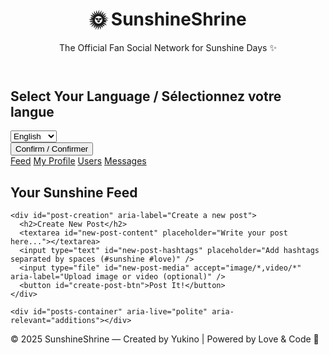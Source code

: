 <html lang="en">
<head>
<meta charset="UTF-8" />
<meta name="viewport" content="width=device-width, initial-scale=1" />
<title>🌈 SunshineShrine - Fan Social Network for Sunshine Days ✨</title>
<style>
  /* === STYLE ULTRA CUTEORE PIXEL === */
  @import url('https://fonts.googleapis.com/css2?family=Press+Start+2P&display=swap');

  * {
    box-sizing: border-box;
  }

  body {
    margin:0; padding:0;
    font-family: 'Press Start 2P', cursive;
    background: linear-gradient(135deg, #ffd4e0, #ffc4cc);
    color: #d63384;
    user-select: none;
  }

  header {
    background: url('https://i.pinimg.com/originals/9e/50/9a/9e509a5f74b04eebbb4ee47406f6349d.gif') no-repeat center/cover;
    padding: 40px 10px 30px;
    border-bottom: 6px dashed #f497b2;
    text-align: center;
    color: white;
    text-shadow: 2px 2px 3px #000;
  }
  header h1 {
    font-size: 2.5rem;
    margin: 0;
  }
  header p {
    font-size: 0.8rem;
    margin: 4px 0 0;
    font-style: italic;
    letter-spacing: 1.5px;
  }

  /* Language popup */
  #language-popup {
    position: fixed;
    inset: 0;
    background: rgba(255, 192, 203, 0.9);
    display: flex;
    justify-content: center;
    align-items: center;
    z-index: 10000;
    user-select:none;
  }
  #language-popup.hidden {
    display: none;
  }
  #language-popup .popup-inner {
    background: #fff0fa;
    border: 5px dotted #d63384;
    padding: 35px 50px;
    border-radius: 16px;
    text-align: center;
    color: #d63384;
  }
  #language-popup select {
    font-family: 'Press Start 2P', cursive;
    font-size: 1rem;
    padding: 8px;
    margin-top: 15px;
    border: 3px dashed #d63384;
    border-radius: 10px;
    background: #ffe6f0;
    color: #d63384;
    cursor: pointer;
  }
  #language-popup button {
    margin-top: 25px;
    font-family: 'Press Start 2P', cursive;
    background: #d63384;
    color: #fff0fa;
    border: none;
    padding: 12px 20px;
    border-radius: 12px;
    cursor: pointer;
    font-size: 0.8rem;
    transition: background 0.3s ease;
  }
  #language-popup button:hover {
    background: #b02462;
  }

  /* NAV BAR */
  nav {
    background: #ffc6d8;
    padding: 10px 0;
    border-bottom: 4px dotted #d63384;
    display: flex;
    justify-content: center;
    gap: 30px;
    font-size: 0.7rem;
  }
  nav a {
    color: #d63384;
    text-decoration: none;
    transition: color 0.3s ease;
  }
  nav a:hover {
    color: #9e1d52;
  }

  /* MAIN AREA */
  main {
    max-width: 900px;
    margin: 20px auto 60px;
    padding: 0 20px;
  }

  /* FYP TITLE */
  #fyp-title {
    text-align: center;
    font-size: 1.3rem;
    margin-bottom: 15px;
    color: #b62f78;
    text-shadow: 1px 1px #fff;
  }

  /* POSTS CONTAINER */
  #posts-container {
    display: flex;
    flex-direction: column;
    gap: 18px;
    min-height: 250px;
  }
  .empty-message {
    color: #b62f78;
    text-align: center;
    font-style: italic;
  }

  /* POST CARD */
  .post {
    background: #ffe6f0;
    border: 3px dashed #d63384;
    border-radius: 12px;
    padding: 15px;
    box-shadow: 4px 4px 10px rgba(198, 55, 101, 0.3);
    position: relative;
  }
  .post .author {
    font-weight: 700;
    color: #9e1d52;
    margin-bottom: 8px;
    cursor: pointer;
  }
  .post .content {
    font-size: 0.8rem;
    margin-bottom: 10px;
    white-space: pre-wrap;
  }
  .post .media {
    margin: 10px 0;
    max-width: 100%;
    border-radius: 8px;
  }
  .post .hashtags {
    font-size: 0.7rem;
    color: #a6306e;
  }
  .post .post-footer {
    display: flex;
    justify-content: space-between;
    font-size: 0.7rem;
    margin-top: 12px;
  }
  .post .post-footer button {
    background: none;
    border: none;
    color: #b62f78;
    cursor: pointer;
    font-family: 'Press Start 2P', cursive;
  }
  .post .post-footer button:hover {
    color: #9e1d52;
  }

  /* COMMENTS */
  .comments-section {
    margin-top: 12px;
    border-top: 1px dotted #d63384;
    padding-top: 10px;
  }
  .comments-section .comment {
    background: #ffd0dc;
    border: 1px solid #d63384;
    border-radius: 6px;
    padding: 6px;
    margin-bottom: 6px;
    font-size: 0.65rem;
    color: #6f1d40;
  }
  .comments-section .comment .c-author {
    font-weight: 700;
  }
  .comment-input {
    margin-top: 6px;
    display: flex;
    gap: 6px;
  }
  .comment-input input {
    flex: 1;
    border: 2px dashed #d63384;
    border-radius: 6px;
    font-family: 'Press Start 2P', cursive;
    font-size: 0.65rem;
    padding: 6px;
    color: #9e1d52;
  }
  .comment-input button {
    padding: 6px 12px;
    background: #d63384;
    color: white;
    font-family: 'Press Start 2P', cursive;
    border: none;
    border-radius: 6px;
    cursor: pointer;
    font-size: 0.65rem;
  }
  .comment-input button:hover {
    background: #9e1d52;
  }

  /* PROFILE SECTION */
  #profile-section {
    background: #fff0fa;
    border: 4px dotted #d63384;
    border-radius: 20px;
    padding: 20px;
    margin-top: 40px;
    max-width: 700px;
    margin-left: auto;
    margin-right: auto;
  }
  #profile-section h2 {
    text-align: center;
    color: #9e1d52;
  }
  #profile-form label {
    display: block;
    font-size: 0.7rem;
    margin-top: 15px;
    color: #b62f78;
  }
  #profile-form input[type="text"], #profile-form textarea {
    width: 100%;
    padding: 10px;
    font-family: 'Press Start 2P', cursive;
    font-size: 0.7rem;
    border: 3px dashed #d63384;
    border-radius: 12px;
    resize: none;
    background: #ffe6f0;
    color: #9e1d52;
  }
  #profile-form button {
    margin-top: 20px;
    width: 100%;
    background: #d63384;
    color: white;
    border: none;
    font-family: 'Press Start 2P', cursive;
    font-size: 0.8rem;
    padding: 14px 0;
    border-radius: 20px;
    cursor: pointer;
  }
  #profile-form button:hover {
    background: #9e1d52;
  }
  #profile-banner {
    width: 100%;
    height: 120px;
    object-fit: cover;
    border-radius: 12px;
    margin-top: 15px;
    border: 3px dashed #d63384;
  }

  /* POST CREATION FORM */
  #post-creation {
    background: #fff0fa;
    border: 4px dotted #d63384;
    border-radius: 16px;
    padding: 20px;
    margin: 40px auto;
    max-width: 700px;
  }
  #post-creation h2 {
    color: #9e1d52;
    text-align: center;
  }
  #post-creation textarea {
    width: 100%;
    height: 90px;
    border: 3px dashed #d63384;
    border-radius: 12px;
    font-family: 'Press Start 2P', cursive;
    font-size: 0.7rem;
    padding: 12px;
    resize: none;
    color: #9e1d52;
    background: #ffe6f0;
  }
  #post-creation input[type="text"] {
    width: 100%;
    padding: 10px;
    font-family: 'Press Start 2P', cursive;
    font-size: 0.7rem;
    margin-top: 12px;
    border: 3px dashed #d63384;
    border-radius: 12px;
    background: #ffe6f0;
    color: #9e1d52;
  }
  #post-creation input[type="file"] {
    margin-top: 12px;
  }
  #post-creation button {
    margin-top: 20px;
    background: #d63384;
    color: white;
    border: none;
    font-family: 'Press Start 2P', cursive;
    font-size: 0.8rem;
    padding: 14px 0;
    width: 100%;
    border-radius: 20px;
    cursor: pointer;
  }
  #post-creation button:hover {
    background: #9e1d52;
  }

  /* USER LIST & FOLLOW */
  #users-list {
    max-width: 700px;
    margin: 30px auto;
    background: #fff0fa;
    border: 4px dotted #d63384;
    border-radius: 20px;
    padding: 20px;
  }
  #users-list h3 {
    color: #9e1d52;
    text-align: center;
  }
  .user-item {
    display: flex;
    justify-content: space-between;
    align-items: center;
    border-bottom: 2px dashed #d63384;
    padding: 10px 0;
    font-size: 0.7rem;
    color: #b62f78;
  }
  .user-item button {
    font-family: 'Press Start 2P', cursive;
    background: #d63384;
    border: none;
    color: white;
    border-radius: 12px;
    padding: 6px 12px;
    cursor: pointer;
    transition: background 0.3s ease;
  }
  .user-item button:hover {
    background: #9e1d52;
  }

  /* MESSAGES */
  #messages-section {
    max-width: 700px;
    margin: 30px auto 80px;
    background: #fff0fa;
    border: 4px dotted #d63384;
    border-radius: 20px;
    padding: 20px;
  }
  #messages-section h3 {
    color: #9e1d52;
    text-align: center;
  }
  #messages-list {
    max-height: 250px;
    overflow-y: auto;
    border: 2px dashed #d63384;
    background: #ffe6f0;
    padding: 10px;
    border-radius: 12px;
    font-size: 0.7rem;
    color: #9e1d52;
  }
  .message-item {
    margin-bottom: 10px;
  }
  .message-author {
    font-weight: 700;
    color: #b62f78;
  }
  #message-form {
    margin-top: 15px;
    display: flex;
    gap: 8px;
  }
  #message-form select, #message-form input[type="text"] {
    font-family: 'Press Start 2P', cursive;
    font-size: 0.7rem;
    padding: 8px;
    border: 3px dashed #d63384;
    border-radius: 12px;
    background: #ffe6f0;
    color: #9e1d52;
  }
  #message-form input[type="text"] {
    flex: 1;
  }
  #message-form button {
    background: #d63384;
    color: white;
    font-family: 'Press Start 2P', cursive;
    border: none;
    border-radius: 12px;
    padding: 8px 16px;
    cursor: pointer;
  }
  #message-form button:hover {
    background: #9e1d52;
  }

  /* FOOTER */
  footer {
    text-align: center;
    margin-bottom: 40px;
    font-size: 0.6rem;
    color: #b62f78;
    font-family: 'Press Start 2P', cursive;
  }

  /* Responsive */
  @media (max-width: 600px) {
    nav {
      gap: 15px;
      font-size: 0.6rem;
    }
    #post-creation textarea {
      height: 70px;
    }
  }
</style>
</head>
<body>

<header>
  <h1>🌞 SunshineShrine</h1>
  <p>The Official Fan Social Network for Sunshine Days ✨</p>
</header>

<div id="language-popup" aria-label="Choose Language">
  <div class="popup-inner">
    <h2>Select Your Language / Sélectionnez votre langue</h2>
    <select id="language-select" aria-label="Language selection">
      <option value="en" selected>English</option>
      <option value="fr">Français</option>
      <option value="ja">日本語</option>
      <option value="es">Español</option>
      <option value="de">Deutsch</option>
    </select>
    <br />
    <button id="lang-confirm-btn">Confirm / Confirmer</button>
  </div>
</div>

<nav aria-label="Main navigation">
  <a href="#" data-section="feed" class="nav-link active">Feed</a>
  <a href="#" data-section="profile" class="nav-link">My Profile</a>
  <a href="#" data-section="users" class="nav-link">Users</a>
  <a href="#" data-section="messages" class="nav-link">Messages</a>
</nav>

<main>

  <!-- FEED SECTION -->
  <section id="feed-section" aria-label="Feed" tabindex="0">
    <h2 id="fyp-title">Your Sunshine Feed</h2>

    <div id="post-creation" aria-label="Create a new post">
      <h2>Create New Post</h2>
      <textarea id="new-post-content" placeholder="Write your post here..."></textarea>
      <input type="text" id="new-post-hashtags" placeholder="Add hashtags separated by spaces (#sunshine #love)" />
      <input type="file" id="new-post-media" accept="image/*,video/*" aria-label="Upload image or video (optional)" />
      <button id="create-post-btn">Post It!</button>
    </div>

    <div id="posts-container" aria-live="polite" aria-relevant="additions"></div>
  </section>

  <!-- PROFILE SECTION -->
  <section id="profile-section" aria-label="User Profile" tabindex="0" hidden>
    <h2>My Profile</h2>
    <form id="profile-form" aria-describedby="profile-desc">
      <label for="profile-username">Username (max 12 chars)</label>
      <input type="text" id="profile-username" maxlength="12" required placeholder="Your cool name" />

      <label for="profile-bio">Bio (max 100 chars)</label>
      <textarea id="profile-bio" maxlength="100" rows="3" placeholder="Say something cute or epic..."></textarea>

      <label for="profile-banner-url">Banner Image URL (optional)</label>
      <input type="text" id="profile-banner-url" placeholder="Paste a URL for your profile banner" />

      <img id="profile-banner" alt="Profile banner preview" src="" hidden />

      <button type="submit">Save Profile</button>
    </form>
  </section>

  <!-- USERS LIST SECTION -->
  <section id="users-section" aria-label="Users List" tabindex="0" hidden>
    <h3>Users Around the World</h3>
    <div id="users-list"></div>
  </section>

  <!-- MESSAGES SECTION -->
  <section id="messages-section" aria-label="Private Messages" tabindex="0" hidden>
    <h3>Private Messages</h3>

    <div id="messages-list" aria-live="polite" aria-relevant="additions"></div>

    <form id="message-form" aria-label="Send private message">
      <select id="message-recipient" aria-label="Select recipient"></select>
      <input type="text" id="message-input" placeholder="Type your message..." required autocomplete="off" />
      <button type="submit">Send</button>
    </form>
  </section>

</main>

<footer>
  © 2025 SunshineShrine — Created by Yukino | Powered by Love & Code 💖
</footer>

<script>
  // === DATA & STORAGE ===
  const STORAGE_KEY = 'sunshineshrine_data_v1';

  // Default empty data structure
  let data = {
    users: [],
    posts: [],
    messages: [],
    currentUser: null,
    lang: 'en'
  };

  // === LANGUAGE STRINGS ===
  const i18n = {
    en: {
      feedTitle: "Your Sunshine Feed",
      createPost: "Create New Post",
      placeholderPost: "Write your post here...",
      placeholderHashtags: "Add hashtags separated by spaces (#sunshine #love)",
      placeholderMedia: "Upload image or video (optional)",
      postIt: "Post It!",
      profile: "My Profile",
      users: "Users",
      messages: "Messages",
      usernameLabel: "Username (max 12 chars)",
      bioLabel: "Bio (max 100 chars)",
      bannerLabel: "Banner Image URL (optional)",
      saveProfile: "Save Profile",
      usersListTitle: "Users Around the World",
      privateMessages: "Private Messages",
      selectRecipient: "Select recipient",
      messagePlaceholder: "Type your message...",
      sendBtn: "Send",
      emptyPosts: "No posts yet, be the first to shine!",
      emptyUsers: "No other users yet, create your profile!",
      emptyMessages: "No messages yet",
      commentPlaceholder: "Write a comment...",
      commentBtn: "Comment",
      languagePopupTitle: "Select Your Language / Sélectionnez votre langue",
      langConfirmBtn: "Confirm / Confirmer"
    },
    fr: {
      feedTitle: "Votre Fil Sunshine",
      createPost: "Créer un Nouveau Post",
      placeholderPost: "Écris ton post ici...",
      placeholderHashtags: "Ajoute des hashtags séparés par des espaces (#soleil #amour)",
      placeholderMedia: "Télécharge une image ou vidéo (optionnel)",
      postIt: "Poster !",
      profile: "Mon Profil",
      users: "Utilisateurs",
      messages: "Messages",
      usernameLabel: "Pseudo (max 12 caractères)",
      bioLabel: "Bio (max 100 caractères)",
      bannerLabel: "URL de l'image de bannière (optionnel)",
      saveProfile: "Sauvegarder Profil",
      usersListTitle: "Utilisateurs autour du monde",
      privateMessages: "Messages Privés",
      selectRecipient: "Choisir un destinataire",
      messagePlaceholder: "Écris ton message...",
      sendBtn: "Envoyer",
      emptyPosts: "Aucun post pour le moment, sois le premier à briller !",
      emptyUsers: "Pas d'autres utilisateurs, crée ton profil !",
      emptyMessages: "Pas encore de messages",
      commentPlaceholder: "Écris un commentaire...",
      commentBtn: "Commenter",
      languagePopupTitle: "Sélectionnez votre langue / Select Your Language",
      langConfirmBtn: "Confirmer / Confirm"
    }
  };

  // === DOM ELEMENTS ===
  const langPopup = document.getElementById('language-popup');
  const langSelect = document.getElementById('language-select');
  const langConfirmBtn = document.getElementById('lang-confirm-btn');

  const navLinks = document.querySelectorAll('.nav-link');
  const feedSection = document.getElementById('feed-section');
  const profileSection = document.getElementById('profile-section');
  const usersSection = document.getElementById('users-section');
  const messagesSection = document.getElementById('messages-section');

  const postsContainer = document.getElementById('posts-container');
  const usersList = document.getElementById('users-list');
  const messagesList = document.getElementById('messages-list');

  const profileForm = document.getElementById('profile-form');
  const profileUsername = document.getElementById('profile-username');
  const profileBio = document.getElementById('profile-bio');
  const profileBannerUrl = document.getElementById('profile-banner-url');
  const profileBanner = document.getElementById('profile-banner');

  const messageForm = document.getElementById('message-form');
  const messageRecipient = document.getElementById('message-recipient');
  const messageInput = document.getElementById('message-input');

  const newPostContent = document.getElementById('new-post-content');
  const newPostHashtags = document.getElementById('new-post-hashtags');
  const newPostMedia = document.getElementById('new-post-media');
  const createPostBtn = document.getElementById('create-post-btn');

  // === FUNCTIONS ===

  // Load data from localStorage
  function loadData() {
    const savedData = localStorage.getItem(STORAGE_KEY);
    if (savedData) {
      data = JSON.parse(savedData);
    }
  }

  // Save data to localStorage
  function saveData() {
    localStorage.setItem(STORAGE_KEY, JSON.stringify(data));
  }

  // Update UI language strings
  function updateLanguageUI() {
    const lang = data.lang;
    document.getElementById('fyp-title').textContent = i18n[lang].feedTitle;
    document.querySelector('#post-creation h2').textContent = i18n[lang].createPost;
    newPostContent.placeholder = i18n[lang].placeholderPost;
    newPostHashtags.placeholder = i18n[lang].placeholderHashtags;
    newPostMedia.setAttribute('aria-label', i18n[lang].placeholderMedia);
    createPostBtn.textContent = i18n[lang].postIt;
    document.querySelector('nav a[data-section="profile"]').textContent = i18n[lang].profile;
    document.querySelector('nav a[data-section="users"]').textContent = i18n[lang].users;
    document.querySelector('nav a[data-section="messages"]').textContent = i18n[lang].messages;
    document.querySelector('#profile-section h2').textContent = i18n[lang].profile;
    document.querySelector('label[for="profile-username"]').textContent = i18n[lang].usernameLabel;
    document.querySelector('label[for="profile-bio"]').textContent = i18n[lang].bioLabel;
    document.querySelector('label[for="profile-banner-url"]').textContent = i18n[lang].bannerLabel;
    profileForm.querySelector('button[type="submit"]').textContent = i18n[lang].saveProfile;
    document.querySelector('#users-section h3').textContent = i18n[lang].usersListTitle;
    document.querySelector('#messages-section h3').textContent = i18n[lang].privateMessages;
    messageRecipient.options.length = 0;
    data.users.forEach(user => {
      if (user.username !== data.currentUser) {
        const option = document.createElement('option');
        option.value = user.username;
        option.textContent = user.username;
        messageRecipient.appendChild(option);
      }
    });
    messageInput.placeholder = i18n[lang].messagePlaceholder;
    messageForm.querySelector('button[type="submit"]').textContent = i18n[lang].sendBtn;
  }

  // Show only the selected section
  function showSection(section) {
    feedSection.hidden = true;
    profileSection.hidden = true;
    usersSection.hidden = true;
    messagesSection.hidden = true;

    document.querySelectorAll('.nav-link').forEach(link => {
      link.classList.remove('active');
    });

    if (section === 'feed') {
      feedSection.hidden = false;
      document.querySelector('.nav-link[data-section="feed"]').classList.add('active');
    } else if (section === 'profile') {
      profileSection.hidden = false;
      document.querySelector('.nav-link[data-section="profile"]').classList.add('active');
    } else if (section === 'users') {
      usersSection.hidden = false;
      document.querySelector('.nav-link[data-section="users"]').classList.add('active');
    } else if (section === 'messages') {
      messagesSection.hidden = false;
      document.querySelector('.nav-link[data-section="messages"]').classList.add('active');
    }
  }

  // Render posts to UI
  function renderPosts() {
    postsContainer.innerHTML = '';
    if (data.posts.length === 0) {
      const emptyMsg = document.createElement('p');
      emptyMsg.textContent = i18n[data.lang].emptyPosts;
      postsContainer.appendChild(emptyMsg);
      return;
    }
    data.posts.forEach(post => {
      const postDiv = document.createElement('div');
      postDiv.className = 'post-item';
      const user = data.users.find(u => u.username === post.author);
      const userDisplayName = user ? user.username : 'Unknown';

      postDiv.innerHTML = `
        <p><strong>${userDisplayName}</strong>: ${post.content}</p>
        ${post.media ? `<img src="${post.media}" alt="Post media" style="max-width: 100%; border-radius: 8px;" />` : ''}
        <p class="hashtags">${post.hashtags.join(' ')}</p>
      `;
      postsContainer.appendChild(postDiv);
    });
  }

  // Render users list to UI
  function renderUsers() {
    usersList.innerHTML = '';
    if (data.users.length === 0) {
      const emptyMsg = document.createElement('p');
      emptyMsg.textContent = i18n[data.lang].emptyUsers;
      usersList.appendChild(emptyMsg);
      return;
    }
    data.users.forEach(user => {
      const userDiv = document.createElement('div');
      userDiv.className = 'user-item';
      userDiv.innerHTML = `
        <p><strong>${user.username}</strong></p>
        <p>${user.bio}</p>
      `;
      usersList.appendChild(userDiv);
    });
  }

  // Render messages list to UI
  function renderMessages() {
    messagesList.innerHTML = '';
    const userMessages = data.messages.filter(m => 
      m.sender === data.currentUser || m.recipient === data.currentUser);
    if (userMessages.length === 0) {
      const emptyMsg = document.createElement('p');
      emptyMsg.textContent = i18n[data.lang].emptyMessages;
      messagesList.appendChild(emptyMsg);
      return;
    }
    userMessages.forEach(msg => {
      const msgDiv = document.createElement('div');
      msgDiv.className = 'message-item';
      msgDiv.innerHTML = `
        <span class="message-author">${msg.sender} → ${msg.recipient}:</span> ${msg.content}
      `;
      messagesList.appendChild(msgDiv);
    });
  }

  // === EVENT LISTENERS ===

  // Language confirmation popup
  langConfirmBtn.addEventListener('click', () => {
    data.lang = langSelect.value;
    updateLanguageUI();
    langPopup.style.display = 'none';
    saveData();
  });

  // Navigation
  navLinks.forEach(link => {
    link.addEventListener('click', (e) => {
      e.preventDefault();
      const section = e.target.getAttribute('data-section');
      showSection(section);
    });
  });

  // Profile form submission
  profileForm.addEventListener('submit', (e) => {
    e.preventDefault();
    const username = profileUsername.value.trim();
    const bio = profileBio.value.trim();
    const bannerUrl = profileBannerUrl.value.trim();

    if (username.length === 0 || username.length > 12) {
      alert('Username must be between 1 and 12 characters!');
      return;
    }
    if (bio.length > 100) {
      alert('Bio must be 100 characters max!');
      return;
    }

    // Check if username already exists (except current user)
    const usernameExists = data.users.some(u => u.username === username && username !== data.currentUser);
    if (usernameExists) {
      alert('Username already taken!');
      return;
    }

    // If new user, add to users list
    if (!data.currentUser) {
      data.currentUser = username;
      data.users.push({ username, bio, bannerUrl });
    } else {
      // Update existing user info
      const currentUserIndex = data.users.findIndex(u => u.username === data.currentUser);
      if (currentUserIndex !== -1) {
        data.users[currentUserIndex].username = username;
        data.users[currentUserIndex].bio = bio;
        data.users[currentUserIndex].bannerUrl = bannerUrl;
      }
      data.currentUser = username;
    }

    saveData();
    updateLanguageUI();
    renderUsers();
    alert('Profile saved successfully!');
  });

  // Profile banner preview update
  profileBannerUrl.addEventListener('input', () => {
    const url = profileBannerUrl.value.trim();
    if (url) {
      profileBanner.src = url;
      profileBanner.hidden = false;
    } else {
      profileBanner.hidden = true;
    }
  });

  // Create post button click
  createPostBtn.addEventListener('click', () => {
    const content = newPostContent.value.trim();
    const hashtags = newPostHashtags.value.trim().split(' ').filter(tag => tag.startsWith('#'));
    const file = newPostMedia.files[0];
    if (!content) {
      alert('Post content cannot be empty!');
      return;
    }

    if (file) {
      const reader = new FileReader();
      reader.onload = () => {
        const mediaUrl = reader.result;
        data.posts.push({
          author: data.currentUser,
          content,
          hashtags,
          media: mediaUrl
        });
        saveData();
        renderPosts();
        newPostContent.value = '';
        newPostHashtags.value = '';
        newPostMedia.value = '';
        alert('Post created!');
      };
      reader.readAsDataURL(file);
    } else {
      data.posts.push({
        author: data.currentUser,
        content,
        hashtags,
        media: null
      });
      saveData();
      renderPosts();
      newPostContent.value = '';
      newPostHashtags.value = '';
      newPostMedia.value = '';
      alert('Post created!');
    }
  });

  // Send private message
  messageForm.addEventListener('submit', (e) => {
    e.preventDefault();
    const recipient = messageRecipient.value;
    const content = messageInput.value.trim();
    if (!recipient) {
      alert('Select a recipient!');
      return;
    }
    if (!content) {
      alert('Message cannot be empty!');
      return;
    }
    data.messages.push({
      sender: data.currentUser,
      recipient,
      content
    });
    saveData();
    renderMessages();
    messageInput.value = '';
    alert('Message sent!');
  });

  // Initial load
  loadData();
  if (!data.currentUser) {
    langPopup.style.display = 'block';
  } else {
    langPopup.style.display = 'none';
    updateLanguageUI();
    renderPosts();
    renderUsers();
    renderMessages();
  }
  showSection('feed');
</script>

</body>
</html>
